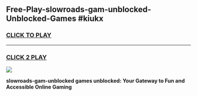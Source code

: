 
## Free-Play-slowroads-gam-unblocked-Unblocked-Games #kiukx
<h3>
<a href="https://news.freeplayer.one?title=slowroads-gam-unblocked&ref=8M">CLICK TO PLAY</a></h3>
<hr>

<h3>
<a href="https://news.freeplayer.one?title=slowroads-gam-unblocked&ref=8M">CLICK 2 PLAY</a>
  
</h3>

<a href="https://news.freeplayer.one?title=slowroads-gam-unblocked&ref=8M"><img src="https://clearcache.store/games.png"></a>


**slowroads-gam-unblocked games unblocked: Your Gateway to Fun and Accessible Online Gaming**
